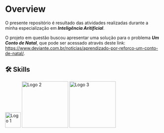 
# Overview
O presente repositório é resultado das atividades realizadas durante a minha especialização em _**Inteligência Aritificial**_.

O projeto em questão buscou apresentar uma solução para o problema _**Um Conto de Natal**_, que pode ser acessado através deste link: https://www.deviante.com.br/noticias/aprendizado-por-reforco-um-conto-de-natal/.


## 🛠 Skills   
<p>
  <img src="https://upload.wikimedia.org/wikipedia/commons/c/c3/Python-logo-notext.svg" alt="Logo 1" width="50" />
  <img src="https://upload.wikimedia.org/wikipedia/commons/3/31/NumPy_logo_2020.svg" alt="Logo 2" width="150" />
  <img src="[https://t4.ftcdn.net/jpg/03/98/18/19/360_F_398181949_BudYmmAeTPJwDz6HMxwf1PL3ZNIblohm.jpg](https://e7.pngegg.com/pngimages/869/364/png-clipart-robotic-process-automation-computer-icons-machine-learning-vacuum-cleaner-robot-electronics-logo.png)" alt="Logo 3" width="150" />
</p>
